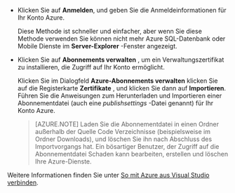 
   * Klicken Sie auf **Anmelden**, und geben Sie die Anmeldeinformationen für Ihr Konto Azure.

     Diese Methode ist schneller und einfacher, aber wenn Sie diese Methode verwenden Sie können nicht mehr Azure SQL-Datenbank oder Mobile Dienste im **Server-Explorer** -Fenster angezeigt.

   * Klicken Sie auf **Abonnements verwalten** , um ein Verwaltungszertifikat zu installieren, die Zugriff auf Ihr Konto ermöglicht.

     Klicken Sie im Dialogfeld **Azure-Abonnements verwalten** klicken Sie auf die Registerkarte **Zertifikate** , und klicken Sie dann auf **Importieren**. Führen Sie die Anweisungen zum Herunterladen und Importieren einer Abonnementdatei (auch eine *publishsettings* -Datei genannt) für Ihr Konto Azure.

     
     > [AZURE.NOTE] Laden Sie die Abonnementdatei in einen Ordner außerhalb der Quelle Code Verzeichnisse (beispielsweise im Ordner Downloads), und löschen Sie ihn nach Abschluss des Importvorgangs hat. Ein bösartiger Benutzer, der Zugriff auf die Abonnementdatei Schaden kann bearbeiten, erstellen und löschen Ihre Azure-Dienste.

   Weitere Informationen finden Sie unter [So mit Azure aus Visual Studio verbinden](http://go.microsoft.com/fwlink/?LinkId=324796).
